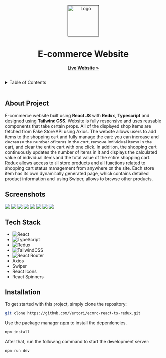 <br/>
<div align="center">
  <a href="">
    <img src="src/assets/store_logo.png" width="100" alt="Logo">
  </a>

  <h1 align="center">E-commerce Website</h1>

  <p align="center">
    <a href="https://ecmrc-react-ts-redux-rf.netlify.app/"><strong>Live Website »</strong></a>
    <br/>
    <br/>
  </p>
</div>

<details>
  <summary>Table of Contents</summary>
  <ol>
    <li>
      <a href="#about-project">About Project</a>
    </li>
    <li>
      <a href="#screenshots">Screenshots</a>
    </li>
    <li><a href="#tech-stack">Tech Stack</a></li>
    <li>
      <a href="#installation">Installation</a>
    </li>
  </ol>
</details>
 <br />

## About Project

E-commerce website built using <b>React JS</b> with <b>Redux</b>, <b>Typescript</b> and designed using <b>Tailwind CSS</b>. Website is fully responsive and uses reusable components that take certain props. All of the displayed shop items are fetched from Fake Store API using Axios. The website allows users to add items to the shopping cart and fully manage the cart: you can increase and decrease the number of items in the cart, remove individual items in the cart, and clear the entire cart with one click. In addition, the shopping cart continuously updates the number of items in it and displays the calculated value of individual items and the total value of the entire shopping cart. Redux allows access to all store products and all functions related to shopping cart status management from anywhere on the site. Each store item has its own dynamically generated page, which contains detailed product information and, using Swiper, allows to browse other products.

## Screenshots

<img src="readmeAssets/ecommerceScreen1.png"/>
<img src="readmeAssets/ecommerceScreen2.png"/>
<img src="readmeAssets/ecommerceScreen3.png"/>
<img src="readmeAssets/ecommerceScreen4.png"/>
<img src="readmeAssets/ecommerceScreenMob1.png"/>
<img src="readmeAssets/ecommerceScreenMob2.png"/>
<img src="readmeAssets/ecommerceScreenMob3.png"/>
<img src="readmeAssets/ecommerceScreenMob4.png"/>

## Tech Stack

- ![React](https://img.shields.io/badge/react-%2320232a.svg?style=for-the-badge&logo=react&logoColor=%2361DAFB)
- ![TypeScript](https://img.shields.io/badge/typescript-%23007ACC.svg?style=for-the-badge&logo=typescript&logoColor=white)
- ![Redux](https://img.shields.io/badge/redux-%23593d88.svg?style=for-the-badge&logo=redux&logoColor=white)
- ![TailwindCSS](https://img.shields.io/badge/tailwindcss-%2338B2AC.svg?style=for-the-badge&logo=tailwind-css&logoColor=white)
- ![React Router](https://img.shields.io/badge/React_Router-CA4245?style=for-the-badge&logo=react-router&logoColor=white)
- Axios
- Swiper
- React Icons
- React Spinners

## Installation

To get started with this project, simply clone the repository:

```bash
git clone https://github.com/Vertori/ecmrc-react-ts-redux.git
```

Use the package manager [npm](https://www.npmjs.com/) to install the dependencies.

```bash
npm install
```

After that, run the following command to start the development server:

```bash
npm run dev
```
